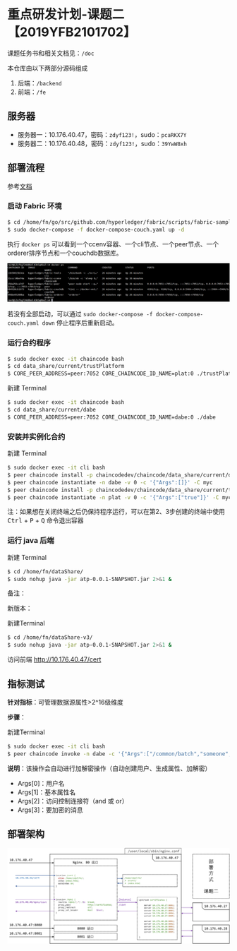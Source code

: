 # 重点研发计划-课题二【2019YFB2101702】

课题任务书和相关文档见：`/doc`

本仓库由以下两部分源码组成

1. 后端：`/backend`
2. 前端：`/fe`

## 服务器

- 服务器一：10.176.40.47，密码：`zdyf123!`，sudo：`pcaRKX7Y`
- 服务器二：10.176.40.48，密码：`zdyf123!`，sudo：`39YwW8xh`

## 部署流程

参考[文档](https://nibgi8ovr7.feishu.cn/docx/VK9Qd8Hu2oVCjuxG32Dcx96Jnse)

### 启动 Fabric 环境

```bash
$ cd /home/fn/go/src/github.com/hyperledger/fabric/scripts/fabric-samples/chaincode-docker-devmode
$ sudo docker-compose -f docker-compose-couch.yaml up -d
```

执行 `docker ps` 可以看到一个ccenv容器、一个cli节点、一个peer节点、一个orderer排序节点和一个couchdb数据库。

![image1](README/image1.png)

若没有全部启动，可以通过 `sudo docker-compose -f docker-compose-couch.yaml down` 停止程序后重新启动。

### 运行合约程序

```bash
$ sudo docker exec -it chaincode bash
$ cd data_share/current/trustPlatform
$ CORE_PEER_ADDRESS=peer:7052 CORE_CHAINCODE_ID_NAME=plat:0 ./trustPlatform
```

新建 Terminal

```bash
$ sudo docker exec -it chaincode bash
$ cd data_share/current/dabe
$ CORE_PEER_ADDRESS=peer:7052 CORE_CHAINCODE_ID_NAME=dabe:0 ./dabe
```

### 安装并实例化合约

新建 Terminal

```bash
$ sudo docker exec -it cli bash
$ peer chaincode install -p chaincodedev/chaincode/data_share/current/dabe -n dabe -v 0
$ peer chaincode instantiate -n dabe -v 0 -c '{"Args":[]}' -C myc
$ peer chaincode install -p chaincodedev/chaincode/data_share/current/trustPlatform -n plat -v 0
$ peer chaincode instantiate -n plat -v 0 -c '{"Args":["true"]}' -C myc
```

注：如果想在关闭终端之后仍保持程序运行，可以在第2、3步创建的终端中使用 <kbd>Ctrl</kbd> + <kbd>P</kbd> + <kbd>Q</kbd> 命令退出容器

### 运行 java 后端

新建 Terminal

```bash
$ cd /home/fn/dataShare/
$ sudo nohup java -jar atp-0.0.1-SNAPSHOT.jar 2>&1 &
```

备注：

新版本：

新建Terminal

```bash
$ cd /home/fn/dataShare-v3/
$ sudo nohup java -jar atp-0.0.1-SNAPSHOT.jar 2>&1 &
```

访问前端 http://10.176.40.47/cert

## 指标测试

**针对指标**：可管理数据源属性>2^16级维度

**步骤**：

新建Terminal

```bash
$ sudo docker exec -it cli bash
$ peer chaincode invoke -n dabe -c '{"Args":["/common/batch","someone","someone:a","5","or","this is a test message"]}' -C myc
```



**说明**：该操作会自动进行加解密操作（自动创建用户、生成属性、加解密）

- Args[0]：用户名
- Args[1]：基本属性名
- Args[2]：访问控制连接符（and 或 or）
- Args[3]：要加密的消息

## 部署架构

![structure-2](README/structure-2.png)
